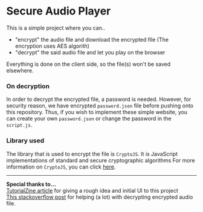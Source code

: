 # Secure Audio Player

This is a simple project where you can..
- "encrypt" the audio file and download the encrypted file (The encryption uses AES algorith)
- "decrypt" the said audio file and let you play on the browser

Everything is done on the client side, so the file(s) won't be saved elsewhere. 

### On decryption

In order to decrypt the encrypted file, a password is needed. However, for security reason, we have encrypted `password.json` file before pushing onto this repository. Thus, if you wish to implement these simple website, you can create your own `password.json` or change the password in the `script.js`.

### Library used

The library that is used to encrypt the file is `CryptoJS`. It is JavaScript implementations of standard and secure cryptographic algorithms For more information on `CryptoJS`, you can click [here](https://cryptojs.gitbook.io/docs/).

---

**Special thanks to...**   
[TutorialZine article](https://tutorialzine.com/2013/11/javascript-file-encrypter) for giving a rough idea and initial UI to this project   
[This stackoverflow post](https://stackoverflow.com/questions/21847182/decipher-an-aes-enciphered-binary-file-with-crypto-js) for helping (a lot) with decrypting encrypted audio file.
